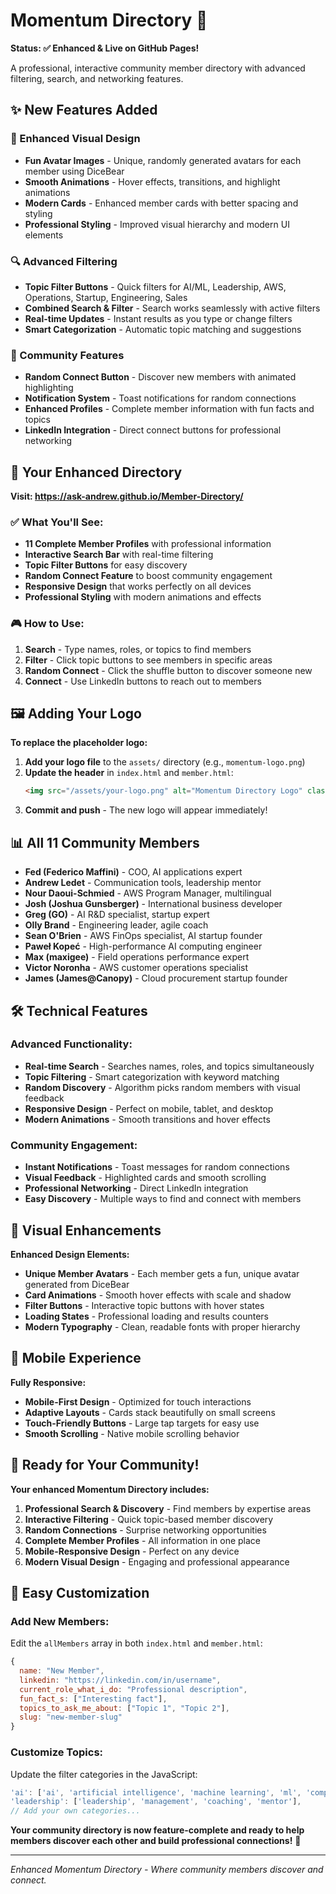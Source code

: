 # Momentum Directory 🌟

**Status: ✅ Enhanced & Live on GitHub Pages!**

A professional, interactive community member directory with advanced filtering, search, and networking features.

## ✨ **New Features Added**

### **🎯 Enhanced Visual Design**
- **Fun Avatar Images** - Unique, randomly generated avatars for each member using DiceBear
- **Smooth Animations** - Hover effects, transitions, and highlight animations
- **Modern Cards** - Enhanced member cards with better spacing and styling
- **Professional Styling** - Improved visual hierarchy and modern UI elements

### **🔍 Advanced Filtering**
- **Topic Filter Buttons** - Quick filters for AI/ML, Leadership, AWS, Operations, Startup, Engineering, Sales
- **Combined Search & Filter** - Search works seamlessly with active filters
- **Real-time Updates** - Instant results as you type or change filters
- **Smart Categorization** - Automatic topic matching and suggestions

### **🎲 Community Features**
- **Random Connect Button** - Discover new members with animated highlighting
- **Notification System** - Toast notifications for random connections
- **Enhanced Profiles** - Complete member information with fun facts and topics
- **LinkedIn Integration** - Direct connect buttons for professional networking

## 🚀 **Your Enhanced Directory**

**Visit: https://ask-andrew.github.io/Member-Directory/**

### **✅ What You'll See:**
- **11 Complete Member Profiles** with professional information
- **Interactive Search Bar** with real-time filtering
- **Topic Filter Buttons** for easy discovery
- **Random Connect Feature** to boost community engagement
- **Responsive Design** that works perfectly on all devices
- **Professional Styling** with modern animations and effects

### **🎮 How to Use:**
1. **Search** - Type names, roles, or topics to find members
2. **Filter** - Click topic buttons to see members in specific areas
3. **Random Connect** - Click the shuffle button to discover someone new
4. **Connect** - Use LinkedIn buttons to reach out to members

## 🖼️ **Adding Your Logo**

**To replace the placeholder logo:**

1. **Add your logo file** to the `assets/` directory (e.g., `momentum-logo.png`)
2. **Update the header** in `index.html` and `member.html`:
   ```html
   <img src="/assets/your-logo.png" alt="Momentum Directory Logo" class="h-12 w-auto">
   ```
3. **Commit and push** - The new logo will appear immediately!

## 📊 **All 11 Community Members**

- **Fed (Federico Maffini)** - COO, AI applications expert
- **Andrew Ledet** - Communication tools, leadership mentor
- **Nour Daoui-Schmied** - AWS Program Manager, multilingual
- **Josh (Joshua Gunsberger)** - International business developer
- **Greg (GO)** - AI R&D specialist, startup expert
- **Olly Brand** - Engineering leader, agile coach
- **Sean O'Brien** - AWS FinOps specialist, AI startup founder
- **Paweł Kopeć** - High-performance AI computing engineer
- **Max (maxigee)** - Field operations performance expert
- **Victor Noronha** - AWS customer operations specialist
- **James (James@Canopy)** - Cloud procurement startup founder

## 🛠 **Technical Features**

### **Advanced Functionality:**
- **Real-time Search** - Searches names, roles, and topics simultaneously
- **Topic Filtering** - Smart categorization with keyword matching
- **Random Discovery** - Algorithm picks random members with visual feedback
- **Responsive Design** - Perfect on mobile, tablet, and desktop
- **Modern Animations** - Smooth transitions and hover effects

### **Community Engagement:**
- **Instant Notifications** - Toast messages for random connections
- **Visual Feedback** - Highlighted cards and smooth scrolling
- **Professional Networking** - Direct LinkedIn integration
- **Easy Discovery** - Multiple ways to find and connect with members

## 🎨 **Visual Enhancements**

**Enhanced Design Elements:**
- **Unique Member Avatars** - Each member gets a fun, unique avatar generated from DiceBear
- **Card Animations** - Smooth hover effects with scale and shadow
- **Filter Buttons** - Interactive topic buttons with hover states
- **Loading States** - Professional loading and results counters
- **Modern Typography** - Clean, readable fonts with proper hierarchy

## 📱 **Mobile Experience**

**Fully Responsive:**
- **Mobile-First Design** - Optimized for touch interactions
- **Adaptive Layouts** - Cards stack beautifully on small screens
- **Touch-Friendly Buttons** - Large tap targets for easy use
- **Smooth Scrolling** - Native mobile scrolling behavior

## 🚀 **Ready for Your Community!**

**Your enhanced Momentum Directory includes:**

1. **Professional Search & Discovery** - Find members by expertise areas
2. **Interactive Filtering** - Quick topic-based member discovery
3. **Random Connections** - Surprise networking opportunities
4. **Complete Member Profiles** - All information in one place
5. **Mobile-Responsive Design** - Perfect on any device
6. **Modern Visual Design** - Engaging and professional appearance

## 🔧 **Easy Customization**

### **Add New Members:**
Edit the `allMembers` array in both `index.html` and `member.html`:
```javascript
{
  name: "New Member",
  linkedin: "https://linkedin.com/in/username",
  current_role_what_i_do: "Professional description",
  fun_fact_s: ["Interesting fact"],
  topics_to_ask_me_about: ["Topic 1", "Topic 2"],
  slug: "new-member-slug"
}
```

### **Customize Topics:**
Update the filter categories in the JavaScript:
```javascript
'ai': ['ai', 'artificial intelligence', 'machine learning', 'ml', 'computing'],
'leadership': ['leadership', 'management', 'coaching', 'mentor'],
// Add your own categories...
```

**Your community directory is now feature-complete and ready to help members discover each other and build professional connections!** 🎉

---

*Enhanced Momentum Directory - Where community members discover and connect.*
